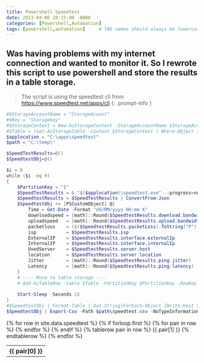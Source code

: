 ```yaml
---
title: Powershell Speedtest
date: 2023-04-06 20:15:00 -0000
categories: [Powershell,Automation]
tags: [powershell,automation]     # TAG names should always be lowercase
---
```

## Was having problems with my internet connection and wanted to monitor it. So I rewrote this script to use powershell and store the results in a table storage.

> The script is using the speedtest cli from https://www.speedtest.net/apps/cli
{: .prompt-info }

```powershell
#$StorageAccountName = "StorageAcount"
#$Key = "Storagekey"
#$StorageContext = New-AzStorageContext -StorageAccountName $StorageAccountName -StorageAccountKey $Key
#$Table = (Get-AzStorageTable -Context $StorageContext | Where-Object {$_.name -eq "Speedtest"}).CloudTable
$applocation = "C:\apps\speedtest"
$path = "C:\temp\"

$SpeedTestResults=@()
$SpeedtestObj=@()

$i = 0
while ($i -eq 0)
{
    $PartitionKey = "1"
    $SpeedTestResults = & "$($applocation)\speedtest.exe" --progress=no --format=json
    $SpeedtestResults = $SpeedTestResults | ConvertFrom-Json
    $SpeedtestObj += [PSCustomObject] @{
        Time = Get-Date -Format "dd/MM/yyyy HH:mm K"
        downloadspeed = [math]::Round($SpeedtestResults.download.bandwidth / 1000000 * 8, 2)
        uploadspeed   = [math]::Round($SpeedtestResults.upload.bandwidth / 1000000 * 8, 2)
        packetloss    = ($($SpeedtestResults.packetLoss).ToString("P"))
        isp           = $SpeedtestResults.isp
        ExternalIP    = $SpeedtestResults.interface.externalIp
        InternalIP    = $SpeedtestResults.interface.internalIp
        UsedServer    = $SpeedtestResults.server.host
        location      = $SpeedTestResults.server.location
        Jitter        = [math]::Round($SpeedtestResults.ping.jitter)
        Latency       = [math]::Round($SpeedtestResults.ping.latency)       
    }
    # ---- Move to table storage ----
    # Add-AzTableRow -table $Table -PartitionKey $PartitionKey -RowKey (Get-Date).Ticks -property $SpeedtestObj
   
    Start-Sleep -Seconds 15
}
#$SpeedtestObj | Format-Table | Out-String|ForEach-Object {Write-Host $_}
$SpeedtestObj | Export-Csv -Path $path\speedtest.csv -NoTypeInformation
```

<table>
  {% for row in site.data.speedtest %}
    {% if forloop.first %}
    <tr>
      {% for pair in row %}
        <th>{{ pair[0] }}</th>
      {% endfor %}
    </tr>
    {% endif %}
    {% tablerow pair in row %}
      {{ pair[1] }}
    {% endtablerow %}
  {% endfor %}
</table>
